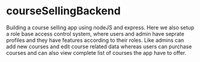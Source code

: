 # courseSellingBackend
Building a course selling app using nodeJS and express. Here we also setup a role base
access control system, where users and admin have seprate profiles and they have features
according to their roles.
Like admins can add new courses and edit course related data whereas users can purchase courses and can also view complete list of courses the app have to offer.
